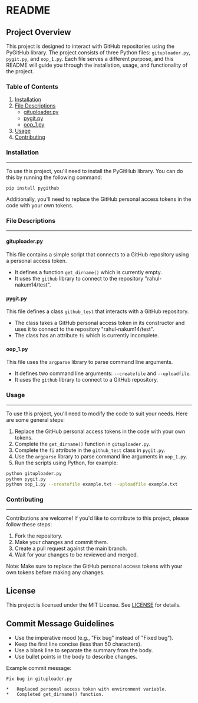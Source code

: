 README
================

Project Overview
---------------

This project is designed to interact with GitHub repositories using the PyGitHub library. The project consists of three Python files: `gituploader.py`, `pygit.py`, and `oop_1.py`. Each file serves a different purpose, and this README will guide you through the installation, usage, and functionality of the project.

### Table of Contents

1. [Installation](#installation)
2. [File Descriptions](#file-descriptions)
    * [gituploader.py](#gituploaderpy)
    * [pygit.py](#pygitpy)
    * [oop_1.py](#oop1py)
3. [Usage](#usage)
4. [Contributing](#contributing)

### Installation
---------------

To use this project, you'll need to install the PyGitHub library. You can do this by running the following command:

```bash
pip install pygithub
```

Additionally, you'll need to replace the GitHub personal access tokens in the code with your own tokens.

### File Descriptions
--------------------

#### gituploader.py

This file contains a simple script that connects to a GitHub repository using a personal access token.

*   It defines a function `get_dirname()` which is currently empty.
*   It uses the `github` library to connect to the repository "rahul-nakum14/test".

#### pygit.py

This file defines a class `github_test` that interacts with a GitHub repository.

*   The class takes a GitHub personal access token in its constructor and uses it to connect to the repository "rahul-nakum14/test".
*   The class has an attribute `fi` which is currently incomplete.

#### oop_1.py

This file uses the `argparse` library to parse command line arguments.

*   It defines two command line arguments: `--createfile` and `--uploadfile`.
*   It uses the `github` library to connect to a GitHub repository.

### Usage
-----

To use this project, you'll need to modify the code to suit your needs. Here are some general steps:

1.  Replace the GitHub personal access tokens in the code with your own tokens.
2.  Complete the `get_dirname()` function in `gituploader.py`.
3.  Complete the `fi` attribute in the `github_test` class in `pygit.py`.
4.  Use the `argparse` library to parse command line arguments in `oop_1.py`.
5.  Run the scripts using Python, for example:

```bash
python gituploader.py
python pygit.py
python oop_1.py --createfile example.txt --uploadfile example.txt
```

### Contributing
------------

Contributions are welcome! If you'd like to contribute to this project, please follow these steps:

1.  Fork the repository.
2.  Make your changes and commit them.
3.  Create a pull request against the main branch.
4.  Wait for your changes to be reviewed and merged.

Note: Make sure to replace the GitHub personal access tokens with your own tokens before making any changes.

License
-------

This project is licensed under the MIT License. See [LICENSE](LICENSE) for details.

Commit Message Guidelines
------------------------

*   Use the imperative mood (e.g., "Fix bug" instead of "Fixed bug").
*   Keep the first line concise (less than 50 characters).
*   Use a blank line to separate the summary from the body.
*   Use bullet points in the body to describe changes.

Example commit message:

```
Fix bug in gituploader.py

*   Replaced personal access token with environment variable.
*   Completed get_dirname() function.
```